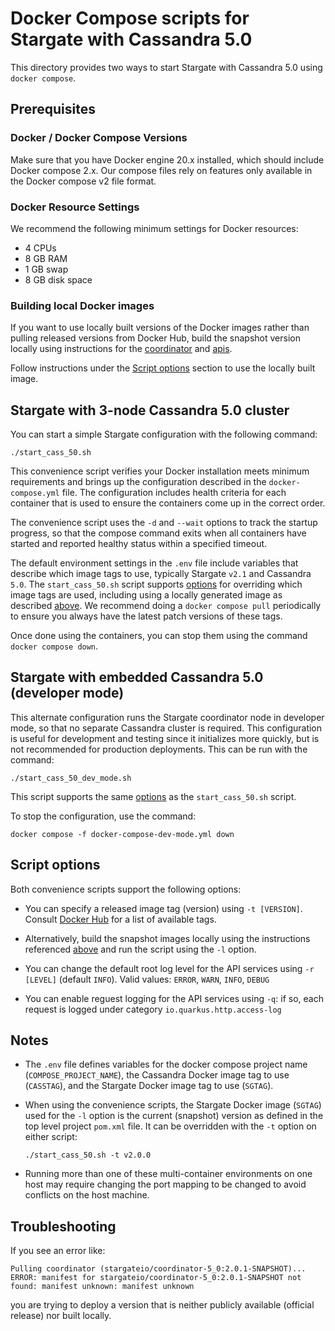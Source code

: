 # Docker Compose scripts for Stargate with Cassandra 5.0

This directory provides two ways to start Stargate with Cassandra 5.0 using `docker compose`.

## Prerequisites

### Docker / Docker Compose Versions

Make sure that you have Docker engine 20.x installed, which should include Docker compose 2.x. Our compose files rely on features only available in the Docker compose v2 file format.

### Docker Resource Settings

We recommend the following minimum settings for Docker resources:
* 4 CPUs
* 8 GB RAM
* 1 GB swap
* 8 GB disk space

### Building local Docker images
If you want to use locally built versions of the Docker images rather than pulling released versions from Docker Hub, build the snapshot version locally using instructions for the [coordinator](../../coordinator/README.md) and [apis](../../apis/README.md).

Follow instructions under the [Script options](#script-options) section to use the locally built image.

## Stargate with 3-node Cassandra 5.0 cluster

You can start a simple Stargate configuration with the following command:

```
./start_cass_50.sh
``` 

This convenience script verifies your Docker installation meets minimum requirements and brings up the configuration described in the `docker-compose.yml` file. The configuration includes health criteria for each container that is used to ensure the containers come up in the correct order.

The convenience script uses the `-d` and `--wait` options to track the startup progress, so that the compose command exits when all containers have started and reported healthy status within a specified timeout.

The default environment settings in the `.env` file include variables that describe which image tags to use, typically Stargate `v2.1` and Cassandra `5.0`. The `start_cass_50.sh` script supports [options](#script-options) for overriding which image tags are used, including using a locally generated image as described [above](#building-the-local-docker-image). We recommend doing a `docker compose pull` periodically to ensure you always have the latest patch versions of these tags.

Once done using the containers, you can stop them using the command `docker compose down`.

## Stargate with embedded Cassandra 5.0 (developer mode) 

This alternate configuration runs the Stargate coordinator node in developer mode, so that no separate Cassandra cluster is required. This configuration is useful for development and testing since it initializes more quickly, but is not recommended for production deployments. This can be run with the command:

```
./start_cass_50_dev_mode.sh
``` 

This script supports the same [options](#script-options) as the `start_cass_50.sh` script.

To stop the configuration, use the command:

```
docker compose -f docker-compose-dev-mode.yml down
``` 

## Script options

Both convenience scripts support the following options:

* You can specify a released image tag (version) using `-t [VERSION]`. Consult [Docker Hub](https://hub.docker.com/r/stargateio/coordinator-5_0/tags) for a list of available tags.

* Alternatively, build the snapshot images locally using the instructions referenced [above](#building-local-docker-images) and run the script using the `-l` option.

* You can change the default root log level for the API services using `-r [LEVEL]` (default `INFO`). Valid values: `ERROR`, `WARN`, `INFO`, `DEBUG`

* You can enable reguest logging for the API services using `-q`: if so, each request is logged under category `io.quarkus.http.access-log`

## Notes

* The `.env` file defines variables for the docker compose project name (`COMPOSE_PROJECT_NAME`), the Cassandra Docker image tag to use (`CASSTAG`), and the Stargate Docker image tag to use (`SGTAG`).

* When using the convenience scripts, the Stargate Docker image (`SGTAG`) used for the `-l` option is the current (snapshot) version as defined in the top level project `pom.xml` file. It can be overridden with the `-t` option on either script:

  `./start_cass_50.sh -t v2.0.0`

* Running more than one of these multi-container environments on one host may require changing the port mapping to be changed to avoid conflicts on the host machine.

## Troubleshooting

If you see an error like:
```
Pulling coordinator (stargateio/coordinator-5_0:2.0.1-SNAPSHOT)...
ERROR: manifest for stargateio/coordinator-5_0:2.0.1-SNAPSHOT not found: manifest unknown: manifest unknown
```

you are trying to deploy a version that is neither publicly available (official release) nor built locally.

